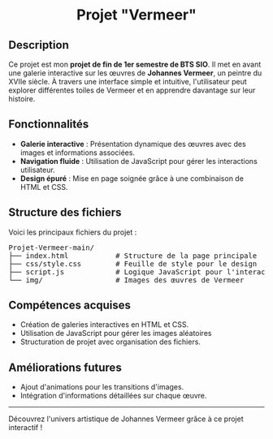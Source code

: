 <h1 align="center">Projet "Vermeer"</h1>

<h2>Description</h2>
<p>Ce projet est mon <strong>projet de fin de 1er semestre de BTS SIO</strong>. Il met en avant une galerie interactive sur les œuvres de <strong>Johannes Vermeer</strong>, un peintre du XVIIe siècle. À travers une interface simple et intuitive, l'utilisateur peut explorer différentes toiles de Vermeer et en apprendre davantage sur leur histoire.</p>

<h2>Fonctionnalités</h2>
<ul>
  <li><strong>Galerie interactive</strong> : Présentation dynamique des œuvres avec des images et informations associées.</li>
  <li><strong>Navigation fluide</strong> : Utilisation de JavaScript pour gérer les interactions utilisateur.</li>
  <li><strong>Design épuré</strong> : Mise en page soignée grâce à une combinaison de HTML et CSS.</li>
</ul>

<h2>Structure des fichiers</h2>
<p>Voici les principaux fichiers du projet :</p>
<pre>
Projet-Vermeer-main/
├── index.html           # Structure de la page principale
├── css/style.css        # Feuille de style pour le design
├── script.js            # Logique JavaScript pour l'interactivité
└── img/                 # Images des œuvres de Vermeer
</pre>

<h2>Compétences acquises</h2>
<ul>
  <li>Création de galeries interactives en HTML et CSS.</li>
  <li>Utilisation de JavaScript pour gérer les images aléatoires</li>
  <li>Structuration de projet avec organisation des fichiers.</li>
</ul>

<h2>Améliorations futures</h2>
<ul>
  <li>Ajout d'animations pour les transitions d'images.</li>
  <li>Intégration d'informations détaillées sur chaque œuvre.</li>
</ul>

<hr>
<p>Découvrez l'univers artistique de Johannes Vermeer grâce à ce projet interactif !</p>
